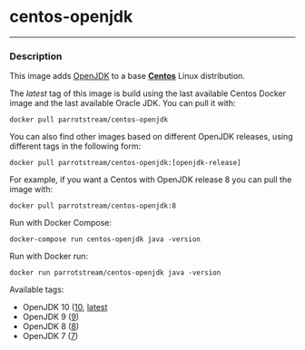# **centos-openjdk**
___

### Description

This image adds [OpenJDK](http://openjdk.java.net/) to a base [**Centos**](https://hub.docker.com/r/centos/centos/) Linux distribution.

The *latest* tag of this image is build using the last available Centos Docker image and the last available Oracle JDK.
You can pull it with:

    docker pull parrotstream/centos-openjdk


You can also find other images based on different OpenJDK releases, using different tags in the following form:

    docker pull parrotstream/centos-openjdk:[openjdk-release]


For example, if you want a Centos with OpenJDK release 8 you can pull the image with:

    docker pull parrotstream/centos-openjdk:8


Run with Docker Compose:

    docker-compose run centos-openjdk java -version


Run with Docker run:

    docker run parrotstream/centos-openjdk java -version


Available tags:

- OpenJDK 10 ([10](https://github.com/parrot-stream/docker-centos-openjdk/blob/10/Dockerfile), [latest](https://github.com/parrot-stream/docker-centos-openjdk/blob/latest/Dockerfile)
- OpenJDK 9 ([9](https://github.com/parrot-stream/docker-centos-openjdk/blob/9/Dockerfile))
- OpenJDK 8 ([8](https://github.com/parrot-stream/docker-centos-openjdk/blob/8/Dockerfile))
- OpenJDK 7 ([7](https://github.com/parrot-stream/docker-centos-openjdk/blob/7/Dockerfile))
